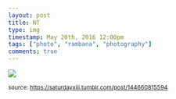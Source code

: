 ```yaml
---
layout: post
title: NT
type: img
timestamp: May 20th, 2016 12:00pm
tags: ["photo", "rambana", "photography"]
comments: true
---
```

<img src="https://saturdayxiii.github.io/media/144660815594.jpg"/>
  
<small>source: https://saturdayxiii.tumblr.com/post/144660815594</small>